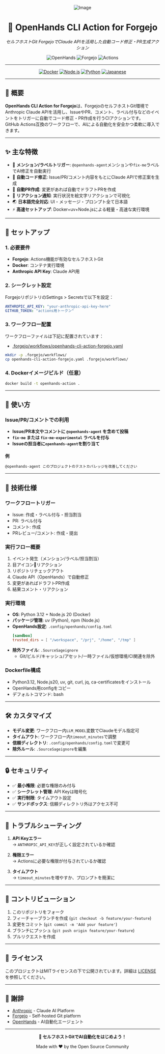 <div align="center">

![Image](https://github.com/user-attachments/assets/7c6e3e6f-1622-427e-9d4e-eb344833e370)

# 🤖 OpenHands CLI Action for Forgejo

*セルフホストGit ForgejoでClaude APIを活用した自動コード修正・PR生成アクション*

![OpenHands](https://img.shields.io/badge/OpenHands-Agent-FF6B35?style=for-the-badge&logo=anthropic&logoColor=white)
![Forgejo](https://img.shields.io/badge/Forgejo-Self%20Hosted-4285F4?style=for-the-badge&logo=forgejo&logoColor=white)
![Actions](https://img.shields.io/badge/Actions-Automated-28A745?style=for-the-badge&logo=github-actions&logoColor=white)

---

[![Docker](https://img.shields.io/badge/Docker-Container-2496ED?style=flat-square&logo=docker&logoColor=white)](https://www.docker.com/)
[![Node.js](https://img.shields.io/badge/Node.js-20.x-339933?style=flat-square&logo=node.js&logoColor=white)](https://nodejs.org/)
[![Python](https://img.shields.io/badge/Python-3.12-blue?style=flat-square&logo=python&logoColor=white)](https://www.python.org/)
[![Japanese](https://img.shields.io/badge/Language-日本語対応-FF6B6B?style=flat-square&logo=japan&logoColor=white)](https://github.com/)

</div>

---

## 🌟 概要

**OpenHands CLI Action for Forgejo**は、ForgejoのセルフホストGit環境でAnthropic Claude APIを活用し、IssueやPR、コメント、ラベル付与などのイベントをトリガーに自動でコード修正・PR作成を行うCIアクションです。  
GitHub Actions互換のワークフローで、AIによる自動化を安全かつ柔軟に導入できます。

---

## ✨ 主な特徴

- 🔗 **メンション/ラベルトリガー**: `@openhands-agent`メンションや`fix-me`ラベルでAI修正を自動実行
- 📝 **自動コード修正**: Issue/PR/コメント内容をもとにClaude APIで修正案を生成
- 🔄 **自動PR作成**: 変更があれば自動でドラフトPRを作成
- 👀 **リアクション通知**: 実行状況を絵文字リアクションで可視化
- 🌏 **日本語完全対応**: UI・メッセージ・プロンプト全て日本語
- ⚡ **高速セットアップ**: Docker+uv+Node.jsによる軽量・高速な実行環境

---

## 🚀 セットアップ

### 1. 必要要件

- **Forgejo**: Actions機能が有効なセルフホストGit
- **Docker**: コンテナ実行環境
- **Anthropic API Key**: Claude API用

### 2. シークレット設定

ForgejoリポジトリのSettings > Secretsで以下を設定：

```yaml
ANTHROPIC_API_KEY: "your-anthropic-api-key-here"
GITHUB_TOKEN: "actions用トークン"
```

### 3. ワークフロー配置

ワークフローファイルは下記に配置されています：

- [.forgejo/workflows/openhands-cli-action-forgejo.yaml](.forgejo/workflows/openhands-cli-action-forgejo.yaml)

```bash
mkdir -p .forgejo/workflows/
cp openhands-cli-action-forgejo.yaml .forgejo/workflows/
```

### 4. Dockerイメージビルド（任意）

```bash
docker build -t openhands-action .
```

---

## 📖 使い方

### Issue/PR/コメントでの利用

- **Issue/PR本文やコメントに `@openhands-agent` を含めて投稿**
- **`fix-me` または `fix-me-experimental` ラベルを付与**
- **Issueの担当者に`openhands-agent`を割り当て**

#### 例

```markdown
@openhands-agent このプロジェクトのテストカバレッジを改善してください
```

---

## 🔧 技術仕様

### ワークフロートリガー

- Issue: 作成・ラベル付与・担当割当
- PR: ラベル付与
- コメント: 作成
- PRレビュー/コメント: 作成・提出

### 実行フロー概要

1. イベント発生（メンション/ラベル/担当割当）
2. 目アイコン👀リアクション
3. リポジトリチェックアウト
4. Claude API（OpenHands）で自動修正
5. 変更があればドラフトPR作成
6. 結果コメント・リアクション

### 実行環境

- **OS**: Python 3.12 + Node.js 20 (Docker)
- **パッケージ管理**: uv (Python), npm (Node.js)
- **OpenHands設定**: `.config/openhands/config.toml`  
  ```toml
  [sandbox]
  trusted_dirs = [ "/workspace", "/prj", "/home", "/tmp" ]
  ```
- **除外ファイル**: `.SourceSageignore`  
  - Git/ビルド/キャッシュ/アセット/一時ファイル/仮想環境/CI関連を除外

### Dockerfile構成

- Python3.12, Node.js20, uv, git, curl, jq, ca-certificatesをインストール
- OpenHands用configをコピー
- デフォルトコマンド: bash

---

## 🛠️ カスタマイズ

- **モデル変更**: ワークフロー内`LLM_MODEL`変数でClaudeモデル指定可
- **タイムアウト**: ワークフロー内`timeout_minutes`で調整
- **信頼ディレクトリ**: `.config/openhands/config.toml`で変更可
- **除外ルール**: `.SourceSageignore`を編集

---

## 🔒 セキュリティ

- ✅ **最小権限**: 必要な権限のみ付与
- ✅ **シークレット管理**: API Keyは暗号化
- ✅ **実行制限**: タイムアウト設定
- ✅ **サンドボックス**: 信頼ディレクトリ外はアクセス不可

---

## 🐛 トラブルシューティング

1. **API Keyエラー**  
   → `ANTHROPIC_API_KEY`が正しく設定されているか確認

2. **権限エラー**  
   → Actionsに必要な権限が付与されているか確認

3. **タイムアウト**  
   → `timeout_minutes`を増やすか、プロンプトを簡潔に

---

## 🤝 コントリビューション

1. このリポジトリをフォーク
2. フィーチャーブランチを作成 (`git checkout -b feature/your-feature`)
3. 変更をコミット (`git commit -m 'Add your feature'`)
4. ブランチにプッシュ (`git push origin feature/your-feature`)
5. プルリクエストを作成

---

## 📜 ライセンス

このプロジェクトはMITライセンスの下で公開されています。詳細は [LICENSE](LICENSE) を参照してください。

---

## 🙏 謝辞

- [Anthropic](https://www.anthropic.com/) - Claude AI Platform
- [Forgejo](https://forgejo.org/) - Self-hosted Git platform
- [OpenHands](https://github.com/all-hands-ai/openhands) - AI自動化エージェント

---

<div align="center">

**🚀 セルフホストGitでAI自動化をはじめよう！**

Made with ❤️ by the Open Source Community

</div>
